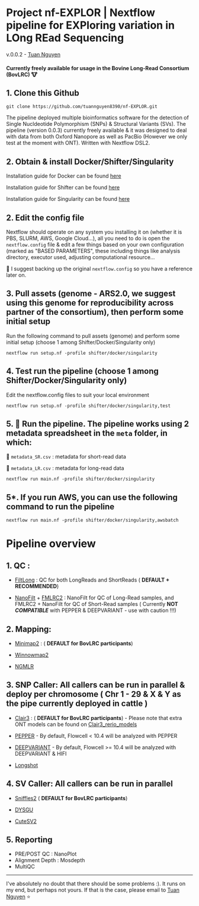 # Project nf-EXPLOR | Nextflow pipeline for EXPloring variation in LOng REad Sequencing 
v.0.0.2 - [Tuan Nguyen](tuan.nguyen@agriculture.vic.gov.au) 

#### Currently freely available for usage in the Bovine Long-Read Consortium (BovLRC) :cow:

 
## 1. Clone this Github

```
git clone https://github.com/tuannguyen8390/nf-EXPLOR.git
```

The pipeline deployed multiple bioinformatics software for the detection of Single Nucldeotide Polymorphism (SNPs) & Structural Variants (SVs). The pipeline (version 0.0.3) currently freely available & it was designed to deal with data from both Oxford Nanopore as well as PacBio (However we only test at the moment with ONT). Written with Nextflow DSL2.


## 2. Obtain & install Docker/Shifter/Singularity 

Installation guide for Docker can be found [here](https://docs.docker.com/get-docker/)

Installation guide for Shifter can be found [here](https://www.nersc.gov/users/software/nersc-software/shifter/)

Installation guide for Singularity can be found [here](https://sylabs.io/guides/3.5/user-guide/quick_start.html)

## 2. Edit the config file

Nextflow should operate on any system you installing it on (whether it is PBS, SLURM, AWS, Google Cloud...), all you need to do is open the `nextflow.config` file & edit a few things based on your own configuration (marked as "BASED PARAMETERS", these including things like analysis directory, executor used, adjusting computational resource...  

:triangular_flag_on_post: I suggest backing up the original `nextflow.config` so you have a reference later on. 

## 3. Pull assets (genome - ARS2.0, we suggest using this genome for reproducibility across partner of the consortium), then perform some initial setup

Run the following command to pull assets (genome) and perform some initial setup (choose 1 among Shifter/Docker/Singularity only)

```
nextflow run setup.nf -profile shifter/docker/singularity
```

## 4. Test run the pipeline (choose 1 among Shifter/Docker/Singularity only)

Edit the nextflow.config files to suit your local environment 

```
nextflow run setup.nf -profile shifter/docker/singularity,test
```

## 5. :rocket: Run the pipeline. The pipeline works using 2 metadata spreadsheet in the `meta` folder, in which:

:triangular_flag_on_post: `metadata_SR.csv` : metadata for short-read data

:triangular_flag_on_post: `metadata_LR.csv` : metadata for long-read data

```
nextflow run main.nf -profile shifter/docker/singularity
```

## 5*. If you run AWS, you can use the following command to run the pipeline

```
nextflow run main.nf -profile shifter/docker/singularity,awsbatch
```



# Pipeline overview

## 1. QC :

- [FiltLong](https://github.com/rrwick/Filtlong) : QC for both LongReads and ShortReads ( **DEFAULT + RECOMMENDED**)

- [NanoFilt](https://github.com/wdecoster/nanofilt) + [FMLRC2](https://github.com/HudsonAlpha/fmlrc2) : NanoFilt for QC of Long-Read samples, and FMLRC2 + NanoFilt for QC of Short-Read samples ( Currently **NOT _COMPATIBLE_** with PEPPER & DEEPVARIANT - use with caution !!!)

## 2. Mapping:

- [Minimap2](https://github.com/lh3/minimap2) : ( **DEFAULT for BovLRC participants**)

- [Winnowmap2](https://github.com/marbl/Winnowmap)

- [NGMLR](https://github.com/philres/ngmlr)

## 3. SNP Caller: All callers can be run in parallel & deploy per chromosome ( Chr 1 - 29 & X & Y as the pipe currently deployed in cattle )
- [Clair3](https://github.com/HKU-BAL/Clair3) : ( **DEFAULT for BovLRC participants**) - Please note that extra ONT models can be found on [Clair3_rerio_models](https://github.com/nanoporetech/rerio/tree/master/clair3_models)
 
- [PEPPER](https://github.com/kishwarshafin/pepper) - By default, Flowcell < 10.4 will be analyzed with PEPPER

- [DEEPVARIANT](https://github.com/google/deepvariant) - By default, Flowcell >= 10.4 will be analyzed with DEEPVARIANT & HIFI 

- [Longshot](https://github.com/pjedge/longshot) 

## 4. SV Caller: All callers can be run in parallel

- [Sniffles2](https://github.com/fritzsedlazeck/Sniffles) ( **DEFAULT for BovLRC participants**)

- [DYSGU](https://github.com/kcleal/dysgu)

- [CuteSV2](https://github.com/tjiangHIT/cuteSV) 

## 5. Reporting

- PRE/POST QC : NanoPlot
- Alignment Depth : Mosdepth
- MultiQC
  
---

I've absolutely no doubt that there should be some problems :). It runs on my end, but perhaps not yours. If that is the case, please email to [Tuan Nguyen](mailto:tuan.nguyen@agriculture.vic.gov.au) :star: 
